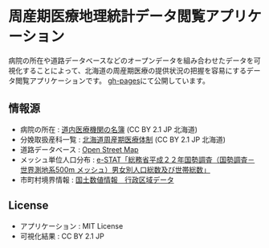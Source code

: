 # 周産期医療地理統計データ閲覧アプリケーション

病院の所在や道路データベースなどのオープンデータを組み合わせたデータを可視化することによって、北海道の周産期医療の提供状況の把握を容易にするデータ閲覧アプリケーションです。
[gh-pages](https://colspan.github.io/hokkaido-time-distance-for-perinatal-care/)にて公開しています。

## 情報源

 - 病院の所在 : [道内医療機関の名簿](http://www.pref.hokkaido.lg.jp/hf/iyk/iry/iryoukikanmeibo.htm) (CC BY 2.1 JP 北海道)
 - 分娩取扱産科一覧 : [北海道周産期医療体制](http://www.pref.hokkaido.lg.jp/hf/cis/shyusankikeikakuH26.pdf) (CC BY 2.1 JP 北海道)
 - 道路データベース : [Open Street Map](http://download.geofabrik.de/asia/japan.html)
 - メッシュ単位人口分布 : [e-STAT「総務省平成２２年国勢調査（国勢調査－世界測地系500m メッシュ）男女別人口総数及び世帯総数」](http://e-stat.go.jp/SG2/eStatGIS/page/download.html)
 - 市町村境界情報 : [国土数値情報　行政区域データ](http://nlftp.mlit.go.jp/ksj/gml/datalist/KsjTmplt-N03.html)

## License

 - アプリケーション : MIT License
 - 可視化結果 : CC BY 2.1 JP

